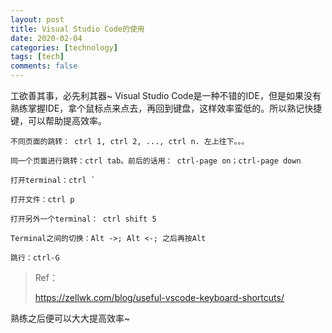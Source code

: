 ```yaml
---
layout: post
title: Visual Studio Code的使用
date: 2020-02-04
categories: [technology]
tags: [tech]
comments: false
---
```




工欲善其事，必先利其器~ Visual Studio Code是一种不错的IDE，但是如果没有熟练掌握IDE，拿个鼠标点来点去，再回到键盘，这样效率蛮低的。所以熟记快捷键，可以帮助提高效率。


```
不同页面的跳转： ctrl 1, ctrl 2, ..., ctrl n. 左上往下。。。
```


```
同一个页面进行跳转：ctrl tab。前后的话用： ctrl-page on；ctrl-page down
```


```
打开terminal：ctrl `
```

```
打开文件：ctrl p
```

```
打开另外一个terminal： ctrl shift 5
```

```
Terminal之间的切换：Alt ->; Alt <-; 之后再按Alt
```

```
跳行：ctrl-G
```



>  Ref：
>
> https://zellwk.com/blog/useful-vscode-keyboard-shortcuts/ 



熟练之后便可以大大提高效率~